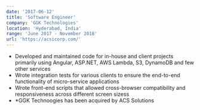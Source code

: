 ```yaml
---
date: '2017-06-12'
title: 'Software Engineer'
company: 'GGK Technologies'
location: 'Hyderabad, India'
range: 'June 2017 - November 2018'
url: 'https://acsicorp.com/'
---
```


- Developed and maintained code for in-house and client projects primarily using Angular, ASP.NET, AWS Lambda, S3, DynamoDB and few other services
- Wrote integration tests for various clients to ensure the end-to-end functionality of micro-service applications
- Wrote front-end scripts that allowed cross-browser compatibility and responsiveness across different screen sizess
- *GGK Technoogies has been acquired by ACS Solutions